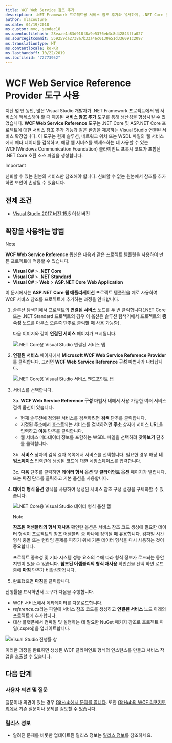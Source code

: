 ```yaml
---
title: WCF Web Service 참조 추가
description: .NET Framework 프로젝트용 서비스 참조 추가와 유사하게, .NET Core 및 ASP.NET Core 프로젝트 기능을 추가하는 Microsoft WCF Web Service Reference Provider 도구에 대한 개요입니다.
author: mlacouture
ms.date: 04/19/2018
ms.custom: mvc, seodec18
ms.openlocfilehash: 28eaae4a83d918f8a9e5376eb3c8d42843ffa027
ms.sourcegitcommit: 559259da2738a7b33a46c0130e51d336091c2097
ms.translationtype: HT
ms.contentlocale: ko-KR
ms.lasthandoff: 10/22/2019
ms.locfileid: "72773952"
---
```

# <a name="use-the-wcf-web-service-reference-provider-tool"></a>WCF Web Service Reference Provider 도구 사용

지난 몇 년 동안, 많은 Visual Studio 개발자가 .NET Framework 프로젝트에서 웹 서비스에 액세스해야 할 때 제공된 [**서비스 참조 추가**](/visualstudio/data-tools/how-to-add-update-or-remove-a-wcf-data-service-reference) 도구를 통해 생산성을 향상시킬 수 있었습니다.  **WCF Web Service Reference** 도구는 .NET Core 및 ASP.NET Core 프로젝트에 대한 서비스 참조 추가 기능과 같은 환경을 제공하는 Visual Studio 연결된 서비스 확장입니다. 이 도구는 현재 솔루션, 네트워크 위치 또는 WSDL 파일의 웹 서비스에서 메타 데이터를 검색하고, 해당 웹 서비스를 액세스하는 데 사용할 수 있는 WCF(Windows Communication Foundation) 클라이언트 프록시 코드가 포함된 .NET Core 호환 소스 파일을 생성합니다.

> [!IMPORTANT]
> 신뢰할 수 있는 원본의 서비스만 참조해야 합니다. 신뢰할 수 없는 원본에서 참조를 추가하면 보안이 손상될 수 있습니다.

## <a name="prerequisites"></a>전제 조건

- [Visual Studio 2017 버전 15.5](https://aka.ms/vsdownload?utm_source=mscom&utm_campaign=msdocs) 이상 버전

## <a name="how-to-use-the-extension"></a>확장을 사용하는 방법

> [!NOTE]
> **WCF Web Service Reference** 옵션은 다음과 같은 프로젝트 템플릿을 사용하여 만든 프로젝트에 적용할 수 있습니다.
>
> - **Visual C#**  >  **.NET Core**
> - **Visual C#**  >  **.NET Standard**
> - **Visual C#**  > **Web** > **ASP.NET Core Web Application**

이 문서에서는 **ASP.NET Core 웹 애플리케이션** 프로젝트 템플릿을 예로 사용하여 WCF 서비스 참조를 프로젝트에 추가하는 과정을 안내합니다.

1. 솔루션 탐색기에서 프로젝트의 **연결된 서비스** 노드를 두 번 클릭합니다(.NET Core 또는 .NET Standard 프로젝트의 경우 이 옵션은 솔루션 탐색기에서 프로젝트의 **종속성** 노드를 마우스 오른쪽 단추로 클릭할 때 사용 가능함).

    다음 이미지와 같이 **연결된 서비스** 페이지가 표시됩니다.

    ![.NET Core용 Visual Studio 연결된 서비스 탭](./media/wcf-web-service-reference-guide/wcfcs-ConnectedServicesPage.png)

2. **연결된 서비스** 페이지에서 **Microsoft WCF Web Service Reference Provider**를 클릭합니다. 그러면 **WCF Web Service Reference 구성** 마법사가 나타납니다.

    ![.NET Core용 Visual Studio 서비스 엔드포인트 탭](./media/wcf-web-service-reference-guide/wcfcs-ServiceEndpointPage.png)

3. 서비스를 선택합니다.

    3a. **WCF Web Service Reference 구성** 마법사 내에서 사용 가능한 여러 서비스 검색 옵션이 있습니다.

     * 현재 솔루션에 정의된 서비스를 검색하려면 **검색** 단추를 클릭합니다.
     * 지정된 주소에서 호스트되는 서비스를 검색하려면 **주소** 상자에 서비스 URL을 입력하고 **이동** 단추를 클릭합니다.
     * 웹 서비스 메타데이터 정보를 포함하는 WSDL 파일을 선택하려 **찾아보기** 단추를 클릭합니다.

    3b. **서비스** 상자의 검색 결과 목록에서 서비스를 선택합니다. 필요한 경우 해당 **네임스페이스** 입력란에 생성된 코드에 대한 네임스페이스를 입력합니다.

    3c. **다음** 단추를 클릭하면 **데이터 형식 옵션** 및 **클라이언트 옵션** 페이지가 열립니다. 또는 **마침** 단추를 클릭하고 기본 옵션을 사용합니다.

4. **데이터 형식 옵션** 양식을 사용하여 생성된 서비스 참조 구성 설정을 구체화할 수 있습니다.

    ![.NET Core용 Visual Studio 데이터 형식 옵션 탭](./media/wcf-web-service-reference-guide/wcfcs-DataTypesPage.png)

    > [!NOTE]
    > **참조된 어셈블리의 형식 재사용** 확인란 옵션은 서비스 참조 코드 생성에 필요한 데이터 형식이 프로젝트의 참조 어셈블리 중 하나에 정의될 때 유용합니다.  컴파일 시간 형식 충돌 또는 런타임 문제를 피하기 위해 기존 데이터 형식을 다시 사용하는 것이 중요합니다.

    프로젝트 종속성 및 기타 시스템 성능 요소의 수에 따라 형식 정보가 로드되는 동안 지연이 있을 수 있습니다. **참조된 어셈블리의 형식 재사용** 확인란을 선택 하면 로드 중에 **마침** 단추가 비활성화됩니다.

5. 완료했으면 **마침**을 클릭합니다.

진행률을 표시하면서 도구가 다음을 수행합니다.

- WCF 서비스에서 메타데이터를 다운로드합니다.
- *reference.cs*라는 파일에 서비스 참조 코드를 생성하고 **연결된 서비스** 노드 아래의 프로젝트에 추가합니다.
- 대상 플랫폼에서 컴파일 및 실행하는 데 필요한 NuGet 패키지 참조로 프로젝트 파일(.csproj)을 업데이트합니다.

![Visual Studio 진행률 창](./media/wcf-web-service-reference-guide/wcfcs-ProgressWindow.png)

이러한 과정을 완료하면 생성된 WCF 클라이언트 형식의 인스턴스를 만들고 서비스 작업을 호출할 수 있습니다.

## <a name="next-steps"></a>다음 단계

### <a name="feedback--questions"></a>사용자 의견 및 질문

질문이나 의견이 있는 경우 [GitHub에서 문제를 엽니다](https://github.com/dotnet/wcf/issues/new). 또한 [GitHub의 WCF 리포지토리에서](https://github.com/dotnet/wcf/issues?utf8=%E2%9C%93&q=is:issue%20label:tooling) 기존 질문이나 문제를 검토할 수 있습니다.

### <a name="release-notes"></a>릴리스 정보

- 알려진 문제를 비롯한 업데이트된 릴리스 정보는 [릴리스 정보](https://github.com/dotnet/wcf/blob/master/release-notes/WCF-Web-Service-Reference-notes.md)를 참조하세요.
